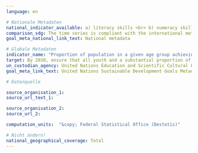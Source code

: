```yaml
---
language: en

# Nationale Metadaten
national_indicator_available: a) literacy skills <br> b) numeracy skills
comparison_sdg: The time series is compliant with the international metadata description.
goal_meta_national_link_text: National metadata

# Globale Metadaten
indicator_name: "Proportion of population in a given age group achieving at least a fixed level of proficiency in functional (a) literacy and (b) numeracy skills, by sex"
target: By 2030, ensure that all youth and a substantial proportion of adults, both men and women, achieve literacy and numeracy
un_custodian_agency: United Nations Education and Scientific Cultural Organisation - Institute of Statistics (UNESCO-UIS)
goal_meta_link_text: United Nations Sustainable Development Goals Metadata

# Datenquelle

source_organisation_1:
source_url_text_1:

source_organisation_2:
source_url_2:

computation_units:  "&copy; Federal Statistical Office (Destatis)"

# Nicht ändern!
national_geographical_coverage: Total
---
```

